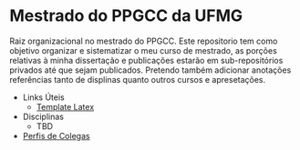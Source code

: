 # Mestrado do PPGCC da UFMG

Raiz organizacional no mestrado do PPGCC. Este repositorio tem como objetivo organizar e sistematizar o meu curso de mestrado, as porções relativas à minha dissertação e publicações estarão em sub-repositórios privados até que sejam publicados. Pretendo também adicionar anotações referências tanto de displinas quanto outros cursos e apresetações.


* Links Úteis
  * [Template Latex](https://bitbucket.org/vilarneto/ppgccufmg/)
* Disciplinas
  * TBD
* [Perfis de Colegas](./turma-2021-1.md) 
